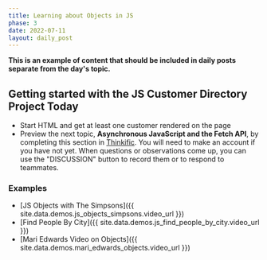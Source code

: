```yaml
---
title: Learning about Objects in JS
phase: 3
date: 2022-07-11
layout: daily_post
---
```


__This is an example of content that should be included in daily posts separate from the day's topic.__

## Getting started with the JS Customer Directory Project Today


- Start HTML and get at least one customer rendered on the page
- Preview the next topic, **Asynchronous JavaScript and the Fetch API**, by completing this section in [Thinkific](https://momentumlearn.thinkific.com/courses/take/phase-one/texts/31121293-learning-objectives). You will need to make an account if you have not yet. When questions or observations come up, you can use the "DISCUSSION" button to record them or to respond to teammates.

### Examples

- [JS Objects with The Simpsons]({{ site.data.demos.js_objects_simpsons.video_url }})
- [Find People By City]({{ site.data.demos.js_find_people_by_city.video_url }})
- [Mari Edwards Video on Objects]({{ site.data.demos.mari_edwards_objects.video_url }})
